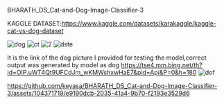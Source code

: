 BHARATH_DS_Cat-and-Dog-Image-Classifier-3

KAGGLE DATASET:https://www.kaggle.com/datasets/karakaggle/kaggle-cat-vs-dog-dataset

![dog](https://github.com/keyasa/BHARATH_DS_Cat-and-Dog-Image-Classifier-3/assets/104371719/b3ca44c7-cdb9-4850-bb35-ab2e2dd6d88e)
![ct](https://github.com/keyasa/BHARATH_DS_Cat-and-Dog-Image-Classifier-3/assets/104371719/d9eea30d-0993-4997-8ca9-232be66a9f0c)
![2](https://github.com/keyasa/BHARATH_DS_Cat-and-Dog-Image-Classifier-3/assets/104371719/0f84f80b-6046-40f5-a66d-8fb3ac3f378f)
![dste](https://github.com/keyasa/BHARATH_DS_Cat-and-Dog-Image-Classifier-3/assets/104371719/08df2855-6b23-4479-a360-582acd62652b)

It is the link of the dog picture I provided for testing the model,correct output was generated by model as dog
https://tse4.mm.bing.net/th?id=OIP.uWT4Qt9UFCdJm_wKMWshxwHaE7&pid=Api&P=0&h=180
![dof](https://github.com/keyasa/BHARATH_DS_Cat-and-Dog-Image-Classifier-3/assets/104371719/86d13af3-f46c-45e4-90c4-a6d7bec8b3fe)


https://github.com/keyasa/BHARATH_DS_Cat-and-Dog-Image-Classifier-3/assets/104371719/e9190dcb-2035-41a4-9b70-f2193e3529d6

